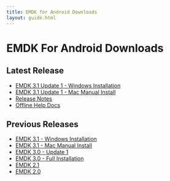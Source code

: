 ```yaml
---
title: EMDK for Android Downloads
layout: guide.html
---
```


# EMDK For Android Downloads


## Latest Release
<ul>
<li><a href='https://atgsupportcentral.motorolasolutions.com/ewa/pub/getFile.do?fileName=ssi/emb/downloads/EMDK-A-030109-UP1B.exe'>EMDK 3.1 Update 1 - Windows Installation</a></li>
<li><a href='https://s3.amazonaws.com/emdk/EMDK_3.1_UPDATE1_MAC.zip'>EMDK 3.1 Update 1 - Mac Manual Install</a></li>
<li><a href="https://atgsupportcentral.motorolasolutions.com/content/emb/docs/ReleaseNotes/Release_Notes_-_EMDK-A-030109-UP1B.html">Release Notes</a></li>

<li><a href='https://s3.amazonaws.com/emdk/EMDK.Docs.Latest.zip'>Offline Help Docs</a></li>

</ul>

## Previous Releases
<ul>
<li><a href='https://atgsupportcentral.motorolasolutions.com/ewa/pub/getFile.do?fileName=ssi/emb/downloads/EMDK-A-030109.exe'>EMDK 3.1 - Windows Installation</a></li>
<li><a href='https://s3.amazonaws.com/emdk/EMDK_3.1_MAC.zip'>EMDK 3.1 - Mac Manual Install</a></li>
<li><a href='https://atgsupportcentral.motorolasolutions.com/ewa/pub/getFile.do?fileName=ssi/emb/downloads/EMDK-A-030004-UP1B.exe'>EMDK 3.0 - Update 1</a></li>
<li><a href='https://atgsupportcentral.motorolasolutions.com/ewa/pub/getFile.do?fileName=ssi/emb/downloads/EMDK-A-030004.exe'>EMDK 3.0 - Full Installation</a></li>
<li><a href="https://atgsupportcentral.motorolasolutions.com/ewa/pub/getFile.do?fileName=ssi/emb/downloads/EMDK-A-020104.exe">EMDK 2.1</a></li>
<li><a href="https://atgsupportcentral.motorolasolutions.com/ewa/pub/getFile.do?fileName=ssi/emb/downloads/EMDK-A-020004.exe">EMDK 2.0</a></li>
</ul>